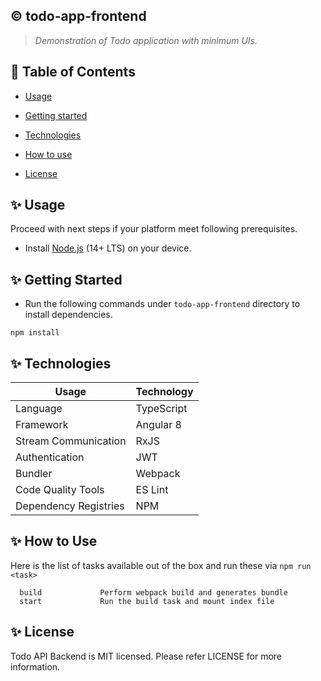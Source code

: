 ## :copyright: todo-app-frontend
> _Demonstration of Todo application with minimum UIs._

## :book: Table of Contents
   <!-- START doctoc generated TOC please keep comment here to allow auto update -->
   <!-- DON'T EDIT THIS SECTION, INSTEAD RE-RUN doctoc TO UPDATE -->

- [Usage](#usage)
- [Getting started](#getting-started)
- [Technologies](#technologies)
- [How to use](#how-to-use)
- [License](#license)

   <!-- END doctoc generated TOC please keep comment here to allow auto update -->

## :sparkles: Usage

Proceed with next steps if your platform meet following prerequisites.

- Install [Node.js](https://nodejs.org/en/) (14+ LTS) on your device.

## :sparkles: Getting Started
* Run the following commands under `todo-app-frontend` directory to install dependencies.
 ```
 npm install
 ```

## :sparkles: Technologies

Usage          	            | Technology
 --------------------------	| --------------------------
Language        | TypeScript
Framework     	| Angular 8
Stream Communication | RxJS
Authentication | JWT
Bundler           	| Webpack
Code Quality Tools         	| ES Lint
Dependency Registries      	| NPM

## :sparkles: How to Use

Here is the list of tasks available out of the box and run these via `npm run <task>`
 ```
   build             Perform webpack build and generates bundle
   start             Run the build task and mount index file
 ```

## :sparkles: License

Todo API Backend is MIT licensed. Please refer LICENSE for more information.
